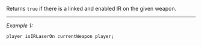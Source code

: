 Returns `true` if there is a linked and enabled IR on the given weapon.


---
*Example 1:*
```sqf
player isIRLaserOn currentWeapon player;
```